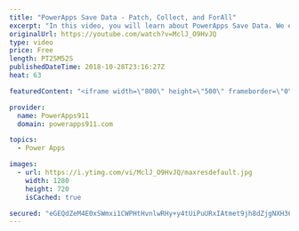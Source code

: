 ```yaml
---
title: "PowerApps Save Data - Patch, Collect, and ForAll"
excerpt: "In this video, you will learn about PowerApps Save Data. We explore adding some controls to the screen and then using Patch, Collect, and ForAll to save the data back to our data source. We even have a special Halloween theme. For a Bonus we also talk about the Media Control.  AddColumns, ShowColumns,"
originalUrl: https://youtube.com/watch?v=MclJ_O9HvJQ
type: video
price: Free
length: PT25M52S
publishedDateTime: 2018-10-28T23:16:27Z
heat: 63

featuredContent: "<iframe width=\"800\" height=\"500\" frameborder=\"0\" src=\"https://www.youtube.com/embed/MclJ_O9HvJQ\" allow=\"accelerometer; autoplay; encrypted-media; gyroscope; picture-in-picture\" allowfullscreen></iframe>"

provider:
  name: PowerApps911
  domain: powerapps911.com

topics:
  - Power Apps

images:
  - url: https://i.ytimg.com/vi/MclJ_O9HvJQ/maxresdefault.jpg
    width: 1280
    height: 720
    isCached: true

secured: "eGEQdZeM4E0xSWmxi1CWPHtHvnlwRHy+y4tUiPuURxIAtmet9jh8dZjgNXH36aCxC3HwCceKJVzrV6EBceuAqLyD06990VehQV/qzeLCLPv8Tv3tCBYNONoqopmiZwJmeKqrRsKkaMwf3HXCRMeVWuT357MGe509FOHpB6xC04dSlQFDuJyZx0YrQKI4ruG1DpaxxZ0rM3E1p7Dx9XyHFYZXHqaQX0G3V1qfB5kx08mSG9XpjEdzfDS+GB8EVokkpNtGQ540HcZyvPj75Z8Lpfk5PnkypKFWGM4sHIzubW5YprStSpT4yfEaEk3ue1or9Elw9HYLGMqHBCSNN1g1r9qmHwzdt2LbKUUkc72ajL4g3iY9X01N6fnFWV3h2sjcmvsJbrMl5CdLZEq755FqNx5IU0viFWumX8buwVbDluQDaJ3TjIF+sriEzf8zIGlG;+pMOETdJR9H8YtHR8YHbBw=="
---
```


